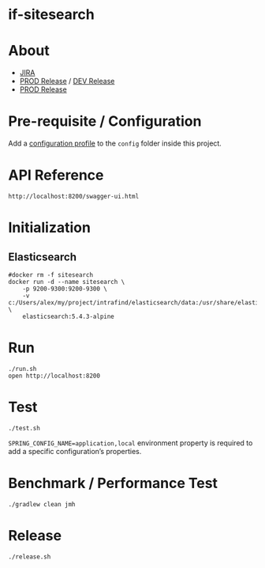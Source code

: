if-sitesearch
=

# About

* [JIRA]()
* [PROD Release]() / [DEV Release]()
* [PROD Release]()
    
# Pre-requisite / Configuration

Add a [configuration profile](https://docs.spring.io/spring-boot/docs/current/reference/html/boot-features-external-config.html#boot-features-external-config-profile-specific-properties) 
to the `config` folder inside this project.

# API Reference

    http://localhost:8200/swagger-ui.html

# Initialization

## Elasticsearch

    #docker rm -f sitesearch
    docker run -d --name sitesearch \
        -p 9200-9300:9200-9300 \
        -v c:/Users/alex/my/project/intrafind/elasticsearch/data:/usr/share/elasticsearch/data \
        elasticsearch:5.4.3-alpine

# Run 

    ./run.sh
    open http://localhost:8200
    
# Test

    ./test.sh

`SPRING_CONFIG_NAME=application,local` environment property is required to add a specific configuration’s properties.    

# Benchmark / Performance Test

    ./gradlew clean jmh

# Release

    ./release.sh